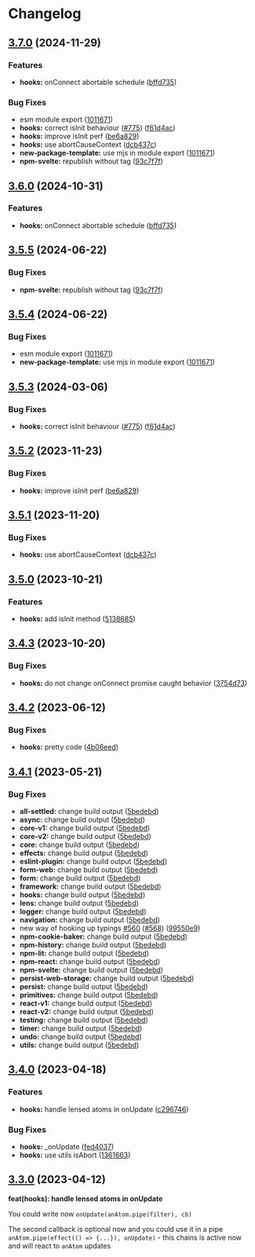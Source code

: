 # Changelog

## [3.7.0](https://github.com/skhrv/reatom/compare/hooks-v3.6.0...hooks-v3.7.0) (2024-11-29)


### Features

* **hooks:** onConnect abortable schedule ([bffd735](https://github.com/skhrv/reatom/commit/bffd7351eaa9d4025a4edc7f31fcfd5510811d9a))


### Bug Fixes

* esm module export ([1011671](https://github.com/skhrv/reatom/commit/10116719dd92d8102352a39e4ed772b8173d8668))
* **hooks:** correct isInit behaviour ([#775](https://github.com/skhrv/reatom/issues/775)) ([f61d4ac](https://github.com/skhrv/reatom/commit/f61d4acbe5603628f18c84f1ef6b3d869ec83b71))
* **hooks:** improve isInit perf ([be6a829](https://github.com/skhrv/reatom/commit/be6a82984f798fd63786bace9a324bdf3d8ff3c6))
* **hooks:** use abortCauseContext ([dcb437c](https://github.com/skhrv/reatom/commit/dcb437c44ef4346df73f4cc94c90d132fe09edc0))
* **new-package-template:** use mjs in module export ([1011671](https://github.com/skhrv/reatom/commit/10116719dd92d8102352a39e4ed772b8173d8668))
* **npm-svelte:** republish without tag ([93c7f7f](https://github.com/skhrv/reatom/commit/93c7f7f5ec58247b1b3aec854cd83b0a0ecd6a6c))

## [3.6.0](https://github.com/artalar/reatom/compare/hooks-v3.5.5...hooks-v3.6.0) (2024-10-31)


### Features

* **hooks:** onConnect abortable schedule ([bffd735](https://github.com/artalar/reatom/commit/bffd7351eaa9d4025a4edc7f31fcfd5510811d9a))

## [3.5.5](https://github.com/artalar/reatom/compare/hooks-v3.5.4...hooks-v3.5.5) (2024-06-22)


### Bug Fixes

* **npm-svelte:** republish without tag ([93c7f7f](https://github.com/artalar/reatom/commit/93c7f7f5ec58247b1b3aec854cd83b0a0ecd6a6c))

## [3.5.4](https://github.com/artalar/reatom/compare/hooks-v3.5.3...hooks-v3.5.4) (2024-06-22)


### Bug Fixes

* esm module export ([1011671](https://github.com/artalar/reatom/commit/10116719dd92d8102352a39e4ed772b8173d8668))
* **new-package-template:** use mjs in module export ([1011671](https://github.com/artalar/reatom/commit/10116719dd92d8102352a39e4ed772b8173d8668))

## [3.5.3](https://github.com/artalar/reatom/compare/hooks-v3.5.2...hooks-v3.5.3) (2024-03-06)


### Bug Fixes

* **hooks:** correct isInit behaviour ([#775](https://github.com/artalar/reatom/issues/775)) ([f61d4ac](https://github.com/artalar/reatom/commit/f61d4acbe5603628f18c84f1ef6b3d869ec83b71))

## [3.5.2](https://github.com/artalar/reatom/compare/hooks-v3.5.1...hooks-v3.5.2) (2023-11-23)


### Bug Fixes

* **hooks:** improve isInit perf ([be6a829](https://github.com/artalar/reatom/commit/be6a82984f798fd63786bace9a324bdf3d8ff3c6))

## [3.5.1](https://github.com/artalar/reatom/compare/hooks-v3.5.0...hooks-v3.5.1) (2023-11-20)


### Bug Fixes

* **hooks:** use abortCauseContext ([dcb437c](https://github.com/artalar/reatom/commit/dcb437c44ef4346df73f4cc94c90d132fe09edc0))

## [3.5.0](https://github.com/artalar/reatom/compare/hooks-v3.4.3...hooks-v3.5.0) (2023-10-21)


### Features

* **hooks:** add isInit method ([5138685](https://github.com/artalar/reatom/commit/51386857231c036534596df0bd63b6240a30454a))

## [3.4.3](https://github.com/artalar/reatom/compare/hooks-v3.4.2...hooks-v3.4.3) (2023-10-20)


### Bug Fixes

* **hooks:** do not change onConnect promise caught behavior ([3754d73](https://github.com/artalar/reatom/commit/3754d73a8c312ef300b8569dc1d415fa7a462488))

## [3.4.2](https://github.com/artalar/reatom/compare/hooks-v3.4.1...hooks-v3.4.2) (2023-06-12)


### Bug Fixes

* **hooks:** pretty code ([4b06eed](https://github.com/artalar/reatom/commit/4b06eed424cae8b73963db5498c000e694f697ce))

## [3.4.1](https://github.com/artalar/reatom/compare/hooks-v3.4.0...hooks-v3.4.1) (2023-05-21)


### Bug Fixes

* **all-settled:** change build output ([5bedebd](https://github.com/artalar/reatom/commit/5bedebda3a1ee92850d10f767686303b8ec2ba0e))
* **async:** change build output ([5bedebd](https://github.com/artalar/reatom/commit/5bedebda3a1ee92850d10f767686303b8ec2ba0e))
* **core-v1:** change build output ([5bedebd](https://github.com/artalar/reatom/commit/5bedebda3a1ee92850d10f767686303b8ec2ba0e))
* **core-v2:** change build output ([5bedebd](https://github.com/artalar/reatom/commit/5bedebda3a1ee92850d10f767686303b8ec2ba0e))
* **core:** change build output ([5bedebd](https://github.com/artalar/reatom/commit/5bedebda3a1ee92850d10f767686303b8ec2ba0e))
* **effects:** change build output ([5bedebd](https://github.com/artalar/reatom/commit/5bedebda3a1ee92850d10f767686303b8ec2ba0e))
* **eslint-plugin:** change build output ([5bedebd](https://github.com/artalar/reatom/commit/5bedebda3a1ee92850d10f767686303b8ec2ba0e))
* **form-web:** change build output ([5bedebd](https://github.com/artalar/reatom/commit/5bedebda3a1ee92850d10f767686303b8ec2ba0e))
* **form:** change build output ([5bedebd](https://github.com/artalar/reatom/commit/5bedebda3a1ee92850d10f767686303b8ec2ba0e))
* **framework:** change build output ([5bedebd](https://github.com/artalar/reatom/commit/5bedebda3a1ee92850d10f767686303b8ec2ba0e))
* **hooks:** change build output ([5bedebd](https://github.com/artalar/reatom/commit/5bedebda3a1ee92850d10f767686303b8ec2ba0e))
* **lens:** change build output ([5bedebd](https://github.com/artalar/reatom/commit/5bedebda3a1ee92850d10f767686303b8ec2ba0e))
* **logger:** change build output ([5bedebd](https://github.com/artalar/reatom/commit/5bedebda3a1ee92850d10f767686303b8ec2ba0e))
* **navigation:** change build output ([5bedebd](https://github.com/artalar/reatom/commit/5bedebda3a1ee92850d10f767686303b8ec2ba0e))
* new way of hooking up typings [#560](https://github.com/artalar/reatom/issues/560) ([#568](https://github.com/artalar/reatom/issues/568)) ([99550e9](https://github.com/artalar/reatom/commit/99550e98c34df7efd8431282a868a0483bed5dc8))
* **npm-cookie-baker:** change build output ([5bedebd](https://github.com/artalar/reatom/commit/5bedebda3a1ee92850d10f767686303b8ec2ba0e))
* **npm-history:** change build output ([5bedebd](https://github.com/artalar/reatom/commit/5bedebda3a1ee92850d10f767686303b8ec2ba0e))
* **npm-lit:** change build output ([5bedebd](https://github.com/artalar/reatom/commit/5bedebda3a1ee92850d10f767686303b8ec2ba0e))
* **npm-react:** change build output ([5bedebd](https://github.com/artalar/reatom/commit/5bedebda3a1ee92850d10f767686303b8ec2ba0e))
* **npm-svelte:** change build output ([5bedebd](https://github.com/artalar/reatom/commit/5bedebda3a1ee92850d10f767686303b8ec2ba0e))
* **persist-web-storage:** change build output ([5bedebd](https://github.com/artalar/reatom/commit/5bedebda3a1ee92850d10f767686303b8ec2ba0e))
* **persist:** change build output ([5bedebd](https://github.com/artalar/reatom/commit/5bedebda3a1ee92850d10f767686303b8ec2ba0e))
* **primitives:** change build output ([5bedebd](https://github.com/artalar/reatom/commit/5bedebda3a1ee92850d10f767686303b8ec2ba0e))
* **react-v1:** change build output ([5bedebd](https://github.com/artalar/reatom/commit/5bedebda3a1ee92850d10f767686303b8ec2ba0e))
* **react-v2:** change build output ([5bedebd](https://github.com/artalar/reatom/commit/5bedebda3a1ee92850d10f767686303b8ec2ba0e))
* **testing:** change build output ([5bedebd](https://github.com/artalar/reatom/commit/5bedebda3a1ee92850d10f767686303b8ec2ba0e))
* **timer:** change build output ([5bedebd](https://github.com/artalar/reatom/commit/5bedebda3a1ee92850d10f767686303b8ec2ba0e))
* **undo:** change build output ([5bedebd](https://github.com/artalar/reatom/commit/5bedebda3a1ee92850d10f767686303b8ec2ba0e))
* **utils:** change build output ([5bedebd](https://github.com/artalar/reatom/commit/5bedebda3a1ee92850d10f767686303b8ec2ba0e))

## [3.4.0](https://github.com/artalar/reatom/compare/hooks-v3.3.1...hooks-v3.4.0) (2023-04-18)


### Features

* **hooks:** handle lensed atoms in onUpdate ([c296746](https://github.com/artalar/reatom/commit/c2967468b574446100f6729f089ecf4e5d1490de))


### Bug Fixes

* **hooks:** _onUpdate ([fed4037](https://github.com/artalar/reatom/commit/fed40372ef6ee530a4d9df5d0924b0aaaa7d235f))
* **hooks:** use utils isAbort ([1361663](https://github.com/artalar/reatom/commit/1361663aae8bff32f8b1fe96948222def408936a))

## [3.3.0](https://github.com/artalar/reatom/commit/c2967468b574446100f6729f089ecf4e5d1490de) (2023-04-12)

**feat(hooks): handle lensed atoms in onUpdate**

You could write now `onUpdate(anAtom.pipe(filter), cb)`

The second callback is optional now and you could use it in a pipe `anAtom.pipe(effect(() => {...}), onUpdate)` - this chains is active now and will react to `anAtom` updates
